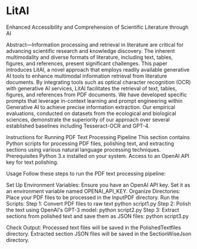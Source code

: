 # LitAI
Enhanced Accessibility and Comprehension of Scientific Literature through AI 

Abstract—Information processing and retrieval in literature
are critical for advancing scientific research and knowledge
discovery. The inherent multimodality and diverse formats of
literature, including text, tables, figures, and references, present
significant challenges. This paper introduces LitAI, a novel
approach that employs readily available generative AI tools to
enhance multimodal information retrieval from literature documents. By integrating tools such as optical character recognition
(OCR) with generative AI services, LitAI facilitates the retrieval
of text, tables, figures, and references from PDF documents. We
have developed specific prompts that leverage in-context learning
and prompt engineering within Generative AI to achieve precise
information extraction. Our empirical evaluations, conducted on
datasets from the ecological and biological sciences, demonstrate
the superiority of our approach over several established baselines
including Tesseract-OCR and GPT-4.


Instructions for Running PDF Text Processing Pipeline
This section contains Python scripts for processing PDF files, polishing text, and extracting sections using various natural language processing techniques.
Prerequisites
    Python 3.x installed on your system.
    Access to an OpenAI API key for text polishing.

Usage
Follow these steps to run the PDF text processing pipeline:

Set Up Environment Variables:
Ensure you have an OpenAI API key. Set it as an environment variable named OPENAI_API_KEY.
Organize Directories:
Place your PDF files to be processed in the InputPDF directory.
Run the Scripts:
Step 1: Convert PDF files to raw text 
        python script1.py
Step 2: Polish the text using OpenAI's GPT-3 model:
        python script2.py
Step 3: Extract sections from polished text and save them as JSON files:
        python script3.py
        
Check Output:
Processed text files will be saved in the PolishedTextfiles directory.
Extracted section JSON files will be saved in the SectionWiseJson directory.




